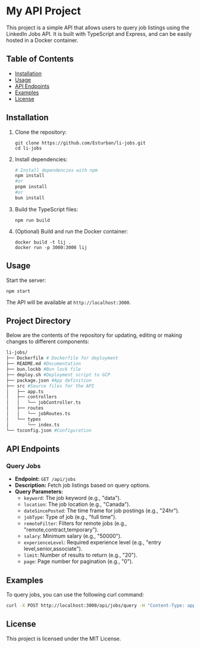 # My API Project

This project is a simple API that allows users to query job listings using the LinkedIn Jobs API. It is built with TypeScript and Express, and can be easily hosted in a Docker container.

## Table of Contents

- [Installation](#installation)
- [Usage](#usage)
- [API Endpoints](#api-endpoints)
- [Examples](#examples)
- [License](#license)

## Installation

1. Clone the repository:
   ```
   git clone https://github.com/Esturban/li-jobs.git
   cd li-jobs
   ```

2. Install dependencies:
   ```bash
   # Install dependencies with npm
   npm install
   #or
   pnpm install
   #or
   bun install
   ```

3. Build the TypeScript files:
   ```
   npm run build
   ```

4. (Optional) Build and run the Docker container:
   ```
   docker build -t lij .
   docker run -p 3000:3000 lij
   ```

## Usage

Start the server:
```
npm start
```
The API will be available at `http://localhost:3000`.


## Project Directory

Below are the contents of the repository for updating, editing or making changes to different components:

```bash
li-jobs/
├── Dockerfile # Dockerfile for deployment
├── README.md #Documentation
├── bun.lockb #Bun lock file
├── deploy.sh #Deployment script to GCP
├── package.json #App definition
├── src #Source files for the API
│   ├── app.ts
│   ├── controllers
│   │   └── jobController.ts
│   ├── routes
│   │   └── jobRoutes.ts
│   └── types
│       └── index.ts
└── tsconfig.json #Configuration
```



## API Endpoints

### Query Jobs

- **Endpoint:** `GET /api/jobs`
- **Description:** Fetch job listings based on query options.
- **Query Parameters:**
  - `keyword`: The job keyword (e.g., "data").
  - `location`: The job location (e.g., "Canada").
  - `dateSincePosted`: The time frame for job postings (e.g., "24hr").
  - `jobType`: Type of job (e.g., "full time").
  - `remoteFilter`: Filters for remote jobs (e.g., "remote,contract,temporary").
  - `salary`: Minimum salary (e.g., "50000").
  - `experienceLevel`: Required experience level (e.g., "entry level,senior,associate").
  - `limit`: Number of results to return (e.g., "20").
  - `page`: Page number for pagination (e.g., "0").

## Examples

To query jobs, you can use the following curl command:

```bash
curl -X POST http://localhost:3000/api/jobs/query -H "Content-Type: application/json" -d '{"keyword": "data"}'
```      

## License

This project is licensed under the MIT License.